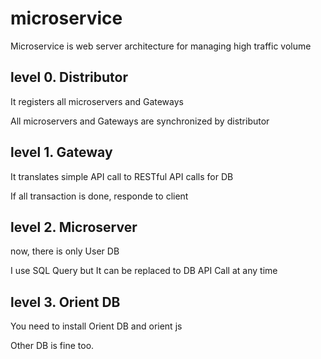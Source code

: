 # microservice
<p>Microservice is web server architecture for managing high traffic volume</p>

<h2>level 0. Distributor</h2>
<p>It registers all microservers and Gateways</p>
<p>All microservers and Gateways are synchronized by distributor</p>

<h2>level 1. Gateway</h2>
<p>It translates simple API call to RESTful API calls for DB</p>
<p>If all transaction is done, responde to client</p>

<h2>level 2. Microserver</h2>
<p>now, there is only User DB</p>
<p>I use SQL Query but It can be replaced to DB API Call at any time</p>

<h2>level 3. Orient DB</h2>
<p>You need to install Orient DB and orient js</p>
<p>Other DB is fine too.</p>
